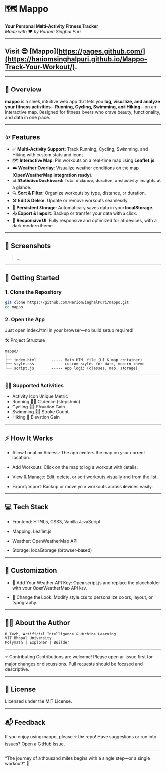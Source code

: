 # 🗺️ Mappo

**Your Personal Multi-Activity Fitness Tracker**  
_Made with ♥ by Hariom Singhal Puri_

---

## Visit 😎 [Mappo](https://pages.github.com/](https://hariomsinghalpuri.github.io/Mappo-Track-Your-Workout/).

---

## 🚀 Overview

**mappo** is a sleek, intuitive web app that lets you **log, visualize, and analyze your fitness activities**—**Running, Cycling, Swimming, and Hiking**—on an interactive map. Designed for fitness lovers who crave beauty, functionality, and data in one place.

---

## ✨ Features

- ✅ **Multi-Activity Support**: Track Running, Cycling, Swimming, and Hiking with custom stats and icons.
- 🗺️ **Interactive Map**: Pin workouts on a real-time map using **Leaflet.js**.
- ☁️ **Weather Overlay**: Visualize weather conditions on the map (**OpenWeatherMap integration ready**).
- 📊 **Statistics Dashboard**: Total distance, duration, and activity insights at a glance.
- 🔍 **Sort & Filter**: Organize workouts by type, distance, or duration.
- 🛠️ **Edit & Delete**: Update or remove workouts seamlessly.
- 💾 **Persistent Storage**: Automatically saves data in your **localStorage**.
- 📤 **Export & Import**: Backup or transfer your data with a click.
- 📱 **Responsive UI**: Fully responsive and optimized for all devices, with a dark modern theme.

---

## 📸 Screenshots

> _

---

## 🏁 Getting Started

### 1. Clone the Repository

```bash
git clone https://github.com/HariomSinghalPuri/mappo.git
cd mappo
```

### 2. Open the App
Just open index.html in your browser—no build setup required!

🛠️ Project Structure

```
mappo/
│
├── index.html       ----- Main HTML file (UI & map container)
├── style.css        ----- Custom styles for dark, modern theme
└── script.js        ----- App logic (classes, map, storage)
```
---

### 🏋️‍♂️ Supported Activities
- Activity	Icon	Unique Metric
- Running	🏃‍♂️	Cadence (steps/min)
- Cycling	🚴‍♀️	Elevation Gain
- Swimming	🏊‍♂️	Stroke Count
- Hiking	🥾	Elevation Gain

---

## ⚡ How It Works
- Allow Location Access: The app centers the map on your current location.

- Add Workouts: Click on the map to log a workout with details.

- View & Manage: Edit, delete, or sort workouts visually and from the list.

- Export/Import: Backup or move your workouts across devices easily.

---

## 💻 Tech Stack
- Frontend: HTML5, CSS3, Vanilla JavaScript

- Mapping: Leaflet.js

- Weather: OpenWeatherMap API

- Storage: localStorage (browser-based)

--- 

## 🎨 Customization
- 🔑 Add Your Weather API Key:
Open script.js and replace the placeholder with your OpenWeatherMap API key.

- 🎨 Change the Look:
Modify style.css to personalize colors, layout, or typography.

---

## 🙋‍♂️ About the Author
```Hariom Singhal Puri
B.Tech, Artificial Intelligence & Machine Learning
VIT Bhopal University
Polymath | Explorer | Builder
```
---
⭐️ Contributing
Contributions are welcome!
Please open an issue first for major changes or discussions.
Pull requests should be focused and descriptive.

---

## 📄 License
Licensed under the MIT License.

---

## 📬 Feedback
If you enjoy using mappo, please ⭐ the repo!
Have suggestions or run into issues? Open a GitHub Issue.

---

“The journey of a thousand miles begins with a single step—or a single workout!” 💪
